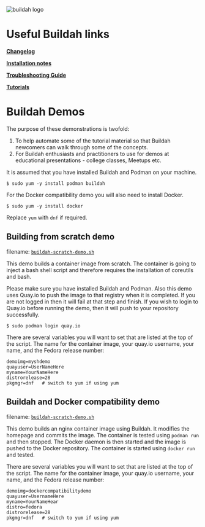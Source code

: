 ![buildah logo](https://cdn.rawgit.com/projectatomic/buildah/master/logos/buildah-logo_large.png)

# Useful Buildah links

**[Changelog](../CHANGELOG.md)**

**[Installation notes](../install.md)**

**[Troubleshooting Guide](../troubleshooting.md)**

**[Tutorials](../docs/tutorials/README.md)**

# Buildah Demos

The purpose of these demonstrations is twofold:

1. To help automate some of the tutorial material so that Buildah newcomers can walk through some of the concepts.
2. For Buildah enthusiasts and practitioners to use for demos at educational presentations - college classes, Meetups etc.

It is assumed that you have installed Buildah and Podman on your machine. 

    $ sudo yum -y install podman buildah

For the Docker compatibility demo you will also need to install Docker.

    $ sudo yum -y install docker

Replace `yum` with `dnf` if required.

## Building from scratch demo 

filename: [`buildah-scratch-demo.sh`](https://github.com/projectatomic/buildah/demos/buildah-scratch-demo.sh)

This demo builds a container image from scratch. The container is going to inject a bash shell script and therefore requires the installation of coreutils and bash.

Please make sure you have installed Buildah and Podman. Also this demo uses Quay.io to push the image to that registry when it is completed. If you are not logged in then it will fail at that step and finish. If you wish to login to Quay.io before running the demo, then it will push to your repository successfully.

    $ sudo podman login quay.io

There are several variables you will want to set that are listed at the top of the script. The name for the container image, your quay.io username, your name, and the Fedora release number:

    demoimg=myshdemo
    quayuser=UserNameHere
    myname=YourNameHere
    distrorelease=28
    pkgmgr=dnf   # switch to yum if using yum 

## Buildah and Docker compatibility demo

filename: [`buildah-scratch-demo.sh`](https://github.com/projectatomic/buildah/demos/docker-compatibility-demo.sh)

This demo builds an nginx container image using Buildah. It modifies the homepage and commits the image. The container is tested using `podman run` and then stopped. The Docker daemon is then started and the image is pushed to the Docker repository. The container is started using `docker run` and tested. 

There are several variables you will want to set that are listed at the top of the script. The name for the container image, your quay.io username, your name, and the Fedora release number:

    demoimg=dockercompatibilitydemo
    quayuser=UsernameHere  
    myname=YourNameHear
    distro=fedora
    distrorelease=28
    pkgmgr=dnf   # switch to yum if using yum 
